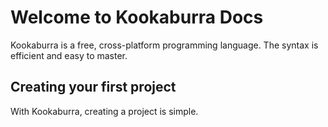 # Welcome to Kookaburra Docs
Kookaburra is a free, cross-platform programming language. The syntax is efficient and easy to master.


## Creating your first project
With Kookaburra, creating a project is simple.



